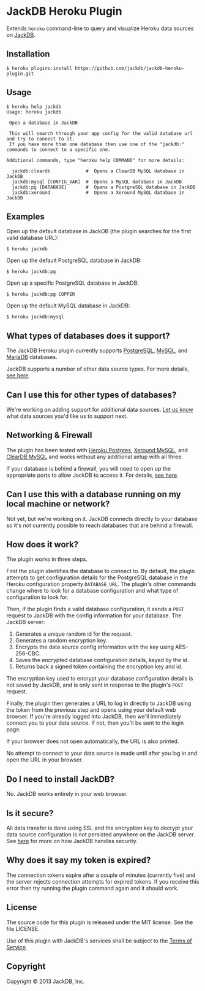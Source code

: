 # JackDB Heroku Plugin

Extends `heroku` command-line to query and visualize Heroku data sources on [JackDB][].

## Installation

    $ heroku plugins:install https://github.com/jackdb/jackdb-heroku-plugin.git

## Usage

    $ heroku help jackdb
    Usage: heroku jackdb

	 Open a database in JackDB

	 This will search through your app config for the valid database url and try to connect to it.
	 If you have more than one database then use one of the "jackdb:" commands to connect to a specific one.

	Additional commands, type "heroku help COMMAND" for more details:

	  jackdb:cleardb             #  Opens a ClearDB MySQL database in JackDB
	  jackdb:mysql [CONFIG_VAR]  #  Opens a MySQL database in JackDB
	  jackdb:pg [DATABASE]       #  Opens a PostgreSQL database in JackDB
	  jackdb:xeround             #  Opens a Xeround MySQL database in JackDB

## Examples

Open up the default database in JackDB (the plugin searches for the first valid database URL):

    $ heroku jackdb

Open up the default PostgreSQL database in JackDB:

    $ heroku jackdb:pg

Open up a specific PostgreSQL database in JackDB:

    $ heroku jackdb:pg COPPER

Open up the default MySQL database in JackDB:

    $ heroku jackdb:mysql

## What types of databases does it support?

The JackDB Heroku plugin currently supports [PostgreSQL][], [MySQL][], and [MariaDB][] databases.

JackDB supports a number of other data source types. For more details, [see here][JackDB].

## Can I use this for other types of databases?

We're working on adding support for additional data sources. [Let us know][Contact] what data sources you'd like us to support next.

## Networking & Firewall

The plugin has been tested with [Heroku Postgres][], [Xeround MySQL][], and [ClearDB MySQL][] and works without any additional setup with all three.

If your database is behind a firewall, you will need to open up the appropriate ports to allow JackDB to access it. For details, [see here][JackDB Networking].

## Can I use this with a database running on my local machine or network?

Not yet, but we're working on it. JackDB connects directly to your database so it's not currently possible to reach databases that are behind a firewall.

## How does it work?

The plugin works in three steps.

First the plugin identifies the database to connect to. By default, the plugin attempts to get configuration details for the PostgreSQL database in the Heroku configuration property `DATABASE_URL`. The plugin's other commands change where to look for a database configuration and what type of configuration to look for.

Then, if the plugin finds a valid database configuration, it sends a `POST` request to JackDB with the config information for your database. The JackDB server:
 
  1. Generates a unique random id for the request.
  1. Generates a random encryption key.
  1. Encrypts the data source config information with the key using AES-256-CBC.
  1. Saves the encrypted database configuration details, keyed by the id.
  1. Returns back a signed token containing the encryption key and id.

The encryption key used to encrypt your database configuration details is not saved by JackDB, and is only sent in response to the plugin's `POST` request.

Finally, the plugin then generates a URL to log in directly to JackDB using the token from the previous step and opens using your default web browser. If you're already logged into JackDB, then we'll immediately connect you to your data source. If not, then you'll be sent to the login page.

If your browser does not open automatically, the URL is also printed.

No attempt to connect to your data source is made until after you log in and open the URL in your browser.

## Do I need to install JackDB?

No. JackDB works entirely in your web browser.

## Is it secure?

All data transfer is done using SSL and the encryption key to decrypt your data source configuration is not persisted anywhere on the JackDB server. See [here][JackDB Security] for more on how JackDB handles security.

## Why does it say my token is expired?

The connection tokens expire after a couple of minutes (currently five) and the server rejects connection attempts for expired tokens. If you receive this error then try running the plugin command again and it should work.

## License
The source code for this plugin is released under the MIT license. See the file LICENSE.

Use of this plugin with JackDB's services shall be subject to the [Terms of Service][JackDB Terms].

## Copyright

Copyright &copy; 2013 JackDB, Inc.

[JackDB]: http://www.jackdb.com/
[Contact]: mailto:hello@jackdb.com?subject=JackDB%20Heroku%20Plugin
[JackDB Security]: http://www.jackdb.com/legal/security.html
[JackDB Terms]: http://www.jackdb.com/legal/terms.html
[JackDB Networking]: http://www.jackdb.com/docs/index.html#networking
[PostgreSQL]: http://www.postgresql.org/
[MySQL]: http://www.mysql.com/
[MariaDB]: https://mariadb.org/
[Heroku Postgres]: https://postgres.heroku.com/
[Xeround MySQL]: http://xeround.com/
[ClearDB MySQL]: http://www.cleardb.com/
